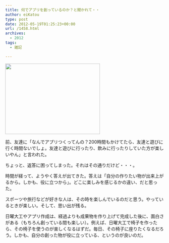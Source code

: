 ```yaml
---
title: 何でアプリを創っているのか？と聞かれて・・
author: eiKatou
type: post
date: 2012-05-19T01:25:23+00:00
url: /1458.html
archives:
  - 2012
tags:
  - 雑記

---
```

[<img src="http://eikatou.net/blog/wp-content/blog/uploads/2012/05/20120512a-300x224.jpg" alt="" title="20120512a" width="300" height="224" class="alignnone size-medium wp-image-1418" srcset="/blog/uploads/2012/05/20120512a-300x224.jpg 300w, /blog/uploads/2012/05/20120512a-400x300.jpg 400w, /blog/uploads/2012/05/20120512a.jpg 482w" sizes="(max-width: 300px) 100vw, 300px" />][1]
  
前、友達に「なんでアプリつくってんの？200時間もかけてたら、友達と遊びに行く時間ないでしょ。友達と遊びに行ったり、飲みに行ったりしていた方が楽しいやん」と言われた。

ちょっと、返答に困ってしまった。それはその通りだけど・・・。
  
時間が経って、ようやく答えが出てきた。答えは「自分の作りたい物が出来上がるから。しかも、役に立つから」。どこに楽しみを感じるかの違い、だと思った。

スポーツや旅行などが好きな人は、その時を楽しんでいるのだと思う。やっているときが楽しい。そして、思い出が残る。

日曜大工やアプリ作成は、経過よりも成果物を作り上げて完成した後に、面白さがある（もちろん創っている間も楽しい）。例えば、日曜大工で椅子を作ったら、その椅子を使うのが楽しくなるはずだ。毎日、その椅子に座りたくなるだろう。しかも、自分の創った物が役に立っている、というのが良いのだ。

 [1]: http://eikatou.net/blog/wp-content/blog/uploads/2012/05/20120512a.jpg
